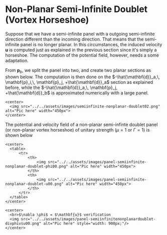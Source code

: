 # Non-Planar Semi-Infinite Doublet (Vortex Horseshoe)

Suppose that we have a semi-infinite panel with a outgoing semi-infinite direction different than the incoming direction. That means that the semi-infinite panel is no longer planar. In this circumstances, the induced velocity $\mathbf{u}$ is computed just as explained in the previous section since it's simply a horseshoe. The computation of the potential field, however, needs a some adaptation.

From $\mathbf{p}_b$, we split the panel into two, and create two planar sections as shown below. The computation is then done on the $-\hat{\mathbf{d}}_a,\, \mathbf{p}_i,\, \mathbf{p}_j, +\hat{\mathbf{d}}_a$ section as explained before, while the $-\hat{\mathbf{d}}_a,\, \mathbf{p}_j, +\hat{\mathbf{d}}_b$ is approximated numerically with a large panel.

```@raw html
<center>
  <img src="../../assets/images/semiinfinite-nonplanar-doublet02.png" alt="Pic here" width="450px">
</center>
```

The potential and velocity field of a non-planar semi-infinte doublet panel (or non-planar vortex horseshoe) of unitary strength ($\mu=1$ or $\Gamma=1$) is shown below

```@raw html
<center>
  <table>
      <tr>
          <th>
              <img src="../../assets/images/panel-semiinfinite-nonplanar-doublet-phi00.png" alt="Pic here" width="450px">
          </th>
          <th>
              <img src="../../assets/images/panel-semiinfinite-nonplanar-doublet-u00.png" alt="Pic here" width="450px">
          </th>
      </tr>
  </table>
</center>
```

```@raw html
<center>
  <br>$\nabla \phi$ = $\mathbf{u}$ verification
  <img src="../../assets/images/panel-semiinfinitenonplanardoublet-divphivsu00.png" alt="Pic here" style="width: 900px;"/>
</center>
```
